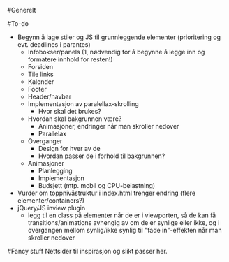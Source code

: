 #Generelt

#To-do
* Begynn å lage stiler og JS til grunnleggende elementer (prioritering og evt. deadlines i parantes)
    * Infobokser/panels (1, nødvendig for å begynne å legge inn og formatere innhold for resten!)
    * Forsiden
    * Tile links
    * Kalender
    * Footer
    * Header/navbar
    * Implementasjon av paralellax-skrolling
       * Hvor skal det brukes?
    * Hvordan skal bakgrunnen være?
       * Animasjoner, endringer når man skroller nedover
       * Parallelax
    * Overganger
       * Design for hver av de
       * Hvordan passer de i forhold til bakgrunnen?
    * Animasjoner
       * Planlegging
       * Implementasjon
       * Budsjett (mtp. mobil og CPU-belastning)
* Vurder om toppnivåstruktur i index.html trenger endring (flere elementer/containers?)
* jQuery/JS inview plugin
    * legg til en class på elementer når de er i viewporten, så de kan få transitions/animations avhengig av om de er synlige eller ikke, og i overgangen mellom synlig/ikke synlig til "fade in"-effekten når man skroller nedover

#Fancy stuff
Nettsider til inspirasjon og slikt passer her.
